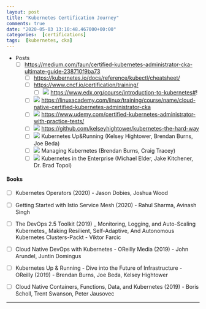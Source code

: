 ```yaml
---
layout: post
title: "Kubernetes Certification Journey"
comments: true
date: "2020-05-03 13:10:48.467000+00:00"
categories:  [certifications]
tags:  [kubernetes, cka]
---
```





* Posts
    - [ ] https://medium.com/faun/certified-kubernetes-administrator-cka-ultimate-guide-238710f9ba73
        * [ ] https://kubernetes.io/docs/reference/kubectl/cheatsheet/
        * [ ] https://www.cncf.io/certification/training/
            * [ ] ![][class] https://www.edx.org/course/introduction-to-kubernetes#!
        * [ ] ![][class] https://linuxacademy.com/linux/training/course/name/cloud-native-certified-kubernetes-administrator-cka
        * [ ] ![][class] https://www.udemy.com/certified-kubernetes-administrator-with-practice-tests/
        * [ ] ![][github] https://github.com/kelseyhightower/kubernetes-the-hard-way
        * [ ] ![][Book] Kubernetes Up&Running (Kelsey Hightower, Brendan Burns, Joe Beda)
        * [ ] ![][Book] Managing Kubernetes (Brendan Burns, Craig Tracey)
        * [ ] ![][Book] Kubernetes in the Enterprise (Michael Elder, Jake Kitchener, Dr. Brad Topol)
    
#### Books
- [ ] Kubernetes Operators (2020) - Jason Dobies, Joshua Wood
- [ ] Getting Started with Istio Service Mesh (2020) - Rahul Sharma, Avinash Singh
- [ ] The DevOps 2.5 Toolkit (2019) _ Monitoring, Logging, and Auto-Scaling Kubernetes_ Making Resilient, Self-Adaptive, And Autonomous Kubernetes Clusters-Packt - Viktor Farcic
- [ ] Cloud Native DevOps with Kubernetes - OReilly Media (2019) - John Arundel, Juntin Domingus
- [ ] Kubernetes Up & Running  - Dive into the Future of Infrastructure - OReilly (2019) - Brendan Burns, Joe Beda, Kelsey Hightower
- [ ] Cloud Native Containers, Functions, Data, and Kubernetes (2019) - Boris Scholl, Trent Swanson, Peter Jausovec




  





[book]: https://cdn1.iconfinder.com/data/icons/windows8_icons_iconpharm/26/book.png
[lab]: https://cdn1.iconfinder.com/data/icons/windows8_icons_iconpharm/26/test_tube.png
[link]: https://cdn1.iconfinder.com/data/icons/windows8_icons_iconpharm/26/link.png
[github]: https://cdn1.iconfinder.com/data/icons/windows8_icons_iconpharm/26/github.png
[class]: https://cdn1.iconfinder.com/data/icons/windows8_icons_iconpharm/26/talk.png












****


